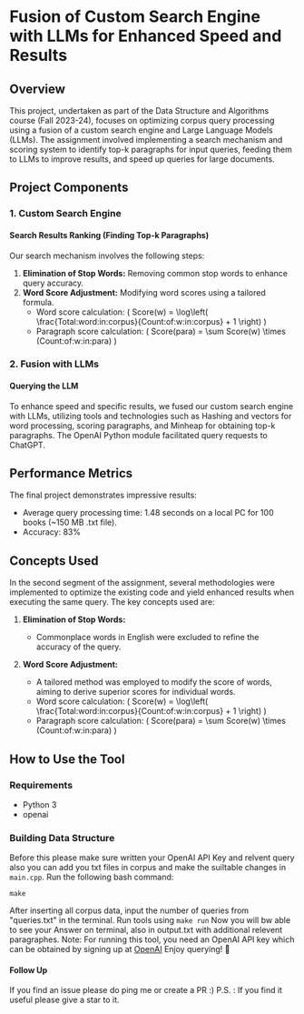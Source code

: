 # Fusion of Custom Search Engine with LLMs for Enhanced Speed and Results

## Overview

This project, undertaken as part of the Data Structure and Algorithms course (Fall 2023-24), focuses on optimizing corpus query processing using a fusion of a custom search engine and Large Language Models (LLMs). The assignment involved implementing a search mechanism and scoring system to identify top-k paragraphs for input queries, feeding them to LLMs to improve results, and speed up queries for large documents.

## Project Components

### 1. Custom Search Engine

#### Search Results Ranking (Finding Top-k Paragraphs)
Our search mechanism involves the following steps:
1. **Elimination of Stop Words:** Removing common stop words to enhance query accuracy.
2. **Word Score Adjustment:** Modifying word scores using a tailored formula.
   - Word score calculation: \( Score(w) = \log\left( \frac{Total\:word\:in\:corpus}{Count\:of\:w\:in\:corpus} + 1 \right) \)
   - Paragraph score calculation: \( Score(para) = \sum Score(w) \times (Count\:of\:w\:in\:para) \)

### 2. Fusion with LLMs

#### Querying the LLM
To enhance speed and specific results, we fused our custom search engine with LLMs, utilizing tools and technologies such as Hashing and vectors for word processing, scoring paragraphs, and Minheap for obtaining top-k paragraphs. The OpenAI Python module facilitated query requests to ChatGPT.

## Performance Metrics

The final project demonstrates impressive results:
- Average query processing time: 1.48 seconds on a local PC for 100 books (~150 MB .txt file).
- Accuracy: 83%

## Concepts Used

In the second segment of the assignment, several methodologies were implemented to optimize the existing code and yield enhanced results when executing the same query. The key concepts used are:

1. **Elimination of Stop Words:**
   - Commonplace words in English were excluded to refine the accuracy of the query.

2. **Word Score Adjustment:**
   - A tailored method was employed to modify the score of words, aiming to derive superior scores for individual words.
   - Word score calculation: \( Score(w) = \log\left( \frac{Total\:word\:in\:corpus}{Count\:of\:w\:in\:corpus} + 1 \right) \)
   - Paragraph score calculation: \( Score(para) = \sum Score(w) \times (Count\:of\:w\:in\:para) \)


## How to Use the Tool

### Requirements
- Python 3
- openai

### Building Data Structure
Before this please make sure written your OpenAI API Key and relvent query also you can add you txt files in corpus and make the suiltable changes in `main.cpp`.
Run the following bash command:
```
make
```
After inserting all corpus data, input the number of queries from "queries.txt" in the terminal.
Run tools using ```make run```
Now you will bw able to see your Answer on terminal, also in output.txt with additional relevent paragraphes.
Note: For running this tool, you need an OpenAI API key which can be obtained by signing up at [OpenAI](https://openai.com/product)
Enjoy querying! 🙂

#### Follow Up
If you find an issue please do ping me or create a PR :)
P.S. : If you find it useful please give a star to it.
